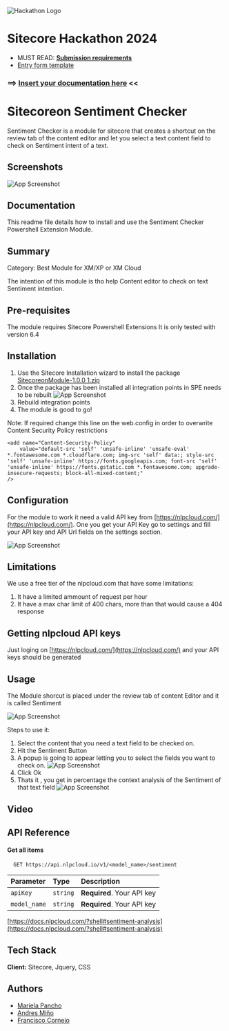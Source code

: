 ![Hackathon Logo](docs/images/hackathon.png?raw=true "Hackathon Logo")

# Sitecore Hackathon 2024

-   MUST READ: **[Submission requirements](SUBMISSION_REQUIREMENTS.md)**
-   [Entry form template](ENTRYFORM.md)

### ⟹ [Insert your documentation here](ENTRYFORM.md) <<

# Sitecoreon Sentiment Checker

Sentiment Checker is a module for sitecore that creates a shortcut on the review tab of the content editor and let you select a text content field to check on Sentiment intent of a text.

## Screenshots

![App Screenshot](https://github.com/Sitecore-Hackathon/2024-Sitecoreon/blob/main/assets/sitecore04.png)

## Documentation

This readme file details how to install and use the Sentiment Checker Powershell Extension Module.

## Summary

Category: Best Module for XM/XP or XM Cloud

The intention of this module is tho help Content editor to check on text Sentiment intention.

## Pre-requisites

The module requires Sitecore Powershell Extensions It is only tested with version 6.4

## Installation

1. Use the Sitecore Installation wizard to install the package [SitecoreonModule-1.0.0 1.zip](https://github.com/Sitecore-Hackathon/2024-Sitecoreon/tree/main/sc.package/SitecoreonModule-1.0.0.zip)
2. Once the package has been installed all integration points in SPE needs to be rebuilt
   ![App Screenshot](https://github.com/Sitecore-Hackathon/2024-Sitecoreon/blob/main/assets/sitecore06.png)
3. Rebuild integration points
4. The module is good to go!

Note: If required change this line on the web.config in order to overwrite Content Security Policy restrictions

```
<add name="Content-Security-Policy"
    value="default-src 'self' 'unsafe-inline' 'unsafe-eval' *.fontawesome.com *.cloudflare.com; img-src 'self' data:; style-src 'self' 'unsafe-inline' https://fonts.googleapis.com; font-src 'self' 'unsafe-inline' https://fonts.gstatic.com *.fontawesome.com; upgrade-insecure-requests; block-all-mixed-content;"
/>
```

## Configuration

For the module to work it need a valid API key from [https://nlpcloud.com/](https://nlpcloud.com/).
One you get your API Key go to settings and fill your API key and API Url fields on the settings section.

![App Screenshot](https://github.com/Sitecore-Hackathon/2024-Sitecoreon/blob/main/assets/sitecore05.png)

## Limitations

We use a free tier of the nlpcloud.com that have some limitations:

1. It have a limited ammount of request per hour
2. It have a max char limit of 400 chars, more than that would cause a 404 response

## Getting nlpcloud API keys

Just loging on [https://nlpcloud.com/](https://nlpcloud.com/) and your API keys should be generated

## Usage

The Module shorcut is placed under the review tab of content Editor and it is called Sentiment

![App Screenshot](https://github.com/Sitecore-Hackathon/2024-Sitecoreon/blob/main/assets/sitecore02.png)

Steps to use it:

1. Select the content that you need a text field to be checked on.
2. Hit the Sentiment Button
3. A popup is going to appear letting you to select the fields you want to check on.
   ![App Screenshot](https://github.com/Sitecore-Hackathon/2024-Sitecoreon/blob/main/assets/sitecore03.png)
4. Click Ok
5. Thats it , you get in percentage the context analysis of the Sentiment of that text field
   ![App Screenshot](https://github.com/Sitecore-Hackathon/2024-Sitecoreon/blob/main/assets/sitecore04.png)

## Video

## API Reference

#### Get all items

```http
  GET https://api.nlpcloud.io/v1/<model_name>/sentiment
```

| Parameter    | Type     | Description                |
| :----------- | :------- | :------------------------- |
| `apiKey`     | `string` | **Required**. Your API key |
| `model_name` | `string` | **Required**. Your API key |

[https://docs.nlpcloud.com/?shell#sentiment-analysis](https://docs.nlpcloud.com/?shell#sentiment-analysis)

## Tech Stack

**Client:** Sitecore, Jquery, CSS

## Authors

-   [Mariela Pancho](https://www.github.com/octokatherine)
-   [Andres Miño](https://www.github.com/octokatherine)
-   [Francisco Cornejo](https://www.github.com/octokatherine)
